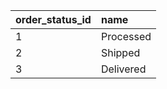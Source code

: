 | order\_status\_id | name      |
|:------------------|:----------|
| 1                 | Processed |
| 2                 | Shipped   |
| 3                 | Delivered |
